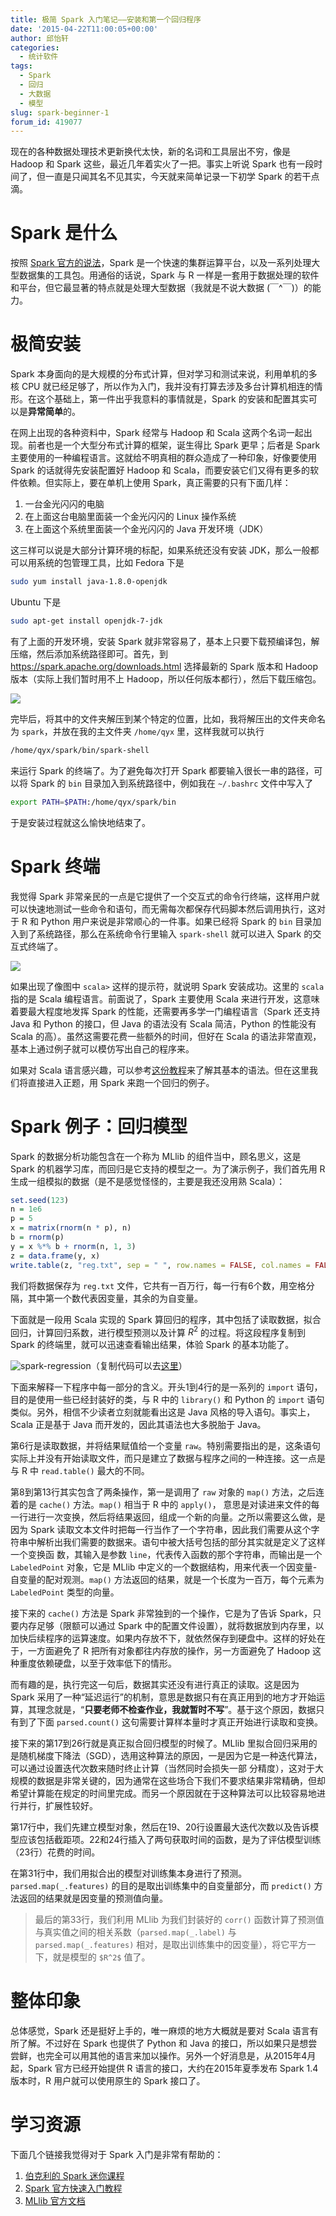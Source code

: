 ```yaml
---
title: 极简 Spark 入门笔记——安装和第一个回归程序
date: '2015-04-22T11:00:05+00:00'
author: 邱怡轩
categories:
  - 统计软件
tags:
  - Spark
  - 回归
  - 大数据
  - 模型
slug: spark-beginner-1
forum_id: 419077
---
```


现在的各种数据处理技术更新换代太快，新的名词和工具层出不穷，像是 Hadoop 和 Spark 这些，最近几年着实火了一把。事实上听说 Spark 也有一段时间了，但一直是只闻其名不见其实，今天就来简单记录一下初学 Spark 的若干点滴。

# Spark 是什么

按照 [Spark 官方的说法](http://spark.apache.org/)，Spark 是一个快速的集群运算平台，以及一系列处理大型数据集的工具包。用通俗的话说，Spark 与 R 一样是一套用于数据处理的软件和平台，但它最显著的特点就是处理大型数据（我就是不说大数据 (￣^￣)）的能力。

# 极简安装

Spark 本身面向的是大规模的分布式计算，但对学习和测试来说，利用单机的多核 CPU 就已经足够了，所以作为入门，我并没有打算去涉及多台计算机相连的情形。在这个基础上，第一件出乎我意料的事情就是，Spark 的安装和配置其实可以是**异常简单**的。

在网上出现的各种资料中，Spark 经常与 Hadoop 和 Scala 这两个名词一起出现。前者也是一个大型分布式计算的框架，诞生得比 Spark 更早；后者是 Spark 主要使用的一种编程语言。这就给不明真相的群众造成了一种印象，好像要使用 Spark 的话就得先安装配置好 Hadoop 和 Scala，而要安装它们又得有更多的软件依赖。但实际上，要在单机上使用 Spark，真正需要的只有下面几样：

1. 一台金光闪闪的电脑
1. 在上面这台电脑里面装一个金光闪闪的 Linux 操作系统
1. 在上面这个系统里面装一个金光闪闪的 Java 开发环境（JDK）

这三样可以说是大部分计算环境的标配，如果系统还没有安装 JDK，那么一般都可以用系统的包管理工具，比如 Fedora 下是

```bash
sudo yum install java-1.8.0-openjdk
```

Ubuntu 下是

```bash
sudo apt-get install openjdk-7-jdk
```

有了上面的开发环境，安装 Spark 就非常容易了，基本上只要下载预编译包，解压缩，然后添加系统路径即可。首先，到 <https://spark.apache.org/downloads.html> 选择最新的 Spark 版本和 Hadoop 版本（实际上我们暂时用不上 Hadoop，所以任何版本都行），然后下载压缩包。<!--more-->

![](https://i.imgur.com/2IbWNhI.png)


完毕后，将其中的文件夹解压到某个特定的位置，比如，我将解压出的文件夹命名为 `spark`，并放在我的主文件夹 `/home/qyx` 里，这样我就可以执行

```bash
/home/qyx/spark/bin/spark-shell
```

来运行 Spark 的终端了。为了避免每次打开 Spark 都要输入很长一串的路径，可以将 Spark 的 `bin` 目录加入到系统路径中，例如我在 `~/.bashrc` 文件中写入了

```bash
export PATH=$PATH:/home/qyx/spark/bin
```

于是安装过程就这么愉快地结束了。

# Spark 终端

我觉得 Spark 非常亲民的一点是它提供了一个交互式的命令行终端，这样用户就可以快速地测试一些命令和语句，而无需每次都保存代码脚本然后调用执行，这对于 R 和 Python 用户来说是非常顺心的一件事。如果已经将 Spark 的 `bin` 目录加入到了系统路径，那么在系统命令行里输入 `spark-shell` 就可以进入 Spark 的交互式终端了。

![](https://i.imgur.com/WXuIyFf.png)

如果出现了像图中 `scala>` 这样的提示符，就说明 Spark 安装成功。这里的 `scala` 指的是 Scala 编程语言。前面说了，Spark 主要使用 Scala 来进行开发，这意味着要最大程度地发挥 Spark 的性能，还需要再多学一门编程语言（Spark 还支持 Java 和 Python 的接口，但 Java 的语法没有 Scala 简洁，Python 的性能没有 Scala 的高）。虽然这需要花费一些额外的时间，但好在 Scala 的语法非常直观，基本上通过例子就可以模仿写出自己的程序来。

如果对 Scala 语言感兴趣，可以参考[这份教程](http://people.cis.ksu.edu/%7Eschmidt/705a/Scala/scala_tutorial.pdf)来了解其基本的语法。但在这里我们将直接进入正题，用 Spark 来跑一个回归的例子。

# Spark 例子：回归模型

Spark 的数据分析功能包含在一个称为 MLlib 的组件当中，顾名思义，这是 Spark 的机器学习库，而回归是它支持的模型之一。为了演示例子，我们首先用 R 生成一组模拟的数据（是不是感觉怪怪的，主要是我还没用熟 Scala）：

```r
set.seed(123)
n = 1e6
p = 5
x = matrix(rnorm(n * p), n)
b = rnorm(p)
y = x %*% b + rnorm(n, 1, 3)
z = data.frame(y, x)
write.table(z, "reg.txt", sep = " ", row.names = FALSE, col.names = FALSE)
```

我们将数据保存为 `reg.txt` 文件，它共有一百万行，每一行有6个数，用空格分隔，其中第一个数代表因变量，其余的为自变量。

下面就是一段用 Scala 实现的 Spark 算回归的程序，其中包括了读取数据，拟合回归，计算回归系数，进行模型预测以及计算 $R^2$ 的过程。将这段程序复制到 Spark 的终端里，就可以迅速查看输出结果，体验 Spark 的基本功能了。

![spark-regression](https://uploads.cosx.org/2015/04/spark-regression.png)（复制代码可以去[这里](http://yixuan.cos.name/cn/2015/04/spark-beginner-1/)）

下面来解释一下程序中每一部分的含义。开头1到4行的是一系列的 `import` 语句，目的是使用一些已经封装好的类，与 R 中的 `library()` 和 Python 的 `import` 语句类似。另外，相信不少读者立刻就能看出这是 Java 风格的导入语句。事实上，Scala 正是基于 Java 而开发的，因此其语法也大多脱胎于 Java。

第6行是读取数据，并将结果赋值给一个变量 `raw`。特别需要指出的是，这条语句实际上并没有开始读取文件，而只是建立了数据与程序之间的一种连接。这一点是与 R 中 `read.table()` 最大的不同。

第8到第13行其实包含了两条操作，第一是调用了 `raw` 对象的 `map()` 方法，之后连着的是 `cache()` 方法。`map()` 相当于 R 中的 `apply()`， 意思是对读进来文件的每一行进行一次变换，然后将结果返回，组成一个新的向量。之所以需要这么做，是因为 Spark 读取文本文件时把每一行当作了一个字符串，因此我们需要从这个字符串中解析出我们需要的数据来。语句中被大括号包括的部分其实就是定义了这样一个变换函 数，其输入是参数 `line`，代表传入函数的那个字符串，而输出是一个 `LabeledPoint` 对象，它是 MLlib 中定义的一个数据结构，用来代表一个因变量-自变量的配对观测。`map()` 方法返回的结果，就是一个长度为一百万，每个元素为 `LabeledPoint` 类型的向量。

接下来的 `cache()` 方法是 Spark 非常独到的一个操作，它是为了告诉 Spark，只要内存足够（限额可以通过 Spark 中的配置文件设置），就将数据放到内存里，以加快后续程序的运算速度。如果内存放不下，就依然保存到硬盘中。这样的好处在于，一方面避免了 R 把所有对象都往内存放的操作，另一方面避免了 Hadoop 这种重度依赖硬盘，以至于效率低下的情形。

而有趣的是，执行完这一句后，数据其实还没有进行真正的读取。这是因为 Spark 采用了一种“延迟运行”的机制，意思是数据只有在真正用到的地方才开始运算，其理念就是，“**只要老师不检查作业，我就暂时不写**”。基于这个原因，数据只有到了下面 `parsed.count()` 这句需要计算样本量时才真正开始进行读取和变换。

接下来的第17到26行就是真正拟合回归模型的时候了。MLlib 里拟合回归采用的是随机梯度下降法（SGD），选用这种算法的原因，一是因为它是一种迭代算法，可以通过设置迭代次数来随时终止计算（当然同时会损失一部 分精度），这对于大规模的数据是非常关键的，因为通常在这些场合下我们不要求结果非常精确，但却希望计算能在规定的时间里完成。而另一个原因就在于这种算法可以比较容易地进行并行，扩展性较好。

第17行中，我们先建立模型对象，然后在19、20行设置最大迭代次数以及告诉模型应该包括截距项。22和24行插入了两句获取时间的函数，是为了评估模型训练（23行）花费的时间。

在第31行中，我们用拟合出的模型对训练集本身进行了预测。`parsed.map(_.features)` 的目的是取出训练集中的自变量部分，而 `predict()` 方法返回的结果就是因变量的预测值向量。

>最后的第33行，我们利用 MLlib 为我们封装好的 `corr()` 函数计算了预测值与真实值之间的相关系数（`parsed.map(_.label)` 与 `parsed.map(_.features)` 相对，是取出训练集中的因变量），将它平方一下，就是模型的 `$R^2$` 值了。


# 整体印象

总体感觉，Spark 还是挺好上手的，唯一麻烦的地方大概就是要对 Scala 语言有所了解。不过好在 Spark 也提供了 Python 和 Java 的接口，所以如果只是想尝尝鲜，也完全可以用其他的语言来加以操作。另外一个好消息是，从2015年4月起，Spark 官方已经开始提供 R 语言的接口，大约在2015年夏季发布 Spark 1.4 版本时，R 用户就可以使用原生的 Spark 接口了。

# 学习资源

下面几个链接我觉得对于 Spark 入门是非常有帮助的：

1. [伯克利的 Spark 迷你课程](http://ampcamp.berkeley.edu/big-data-mini-course/index.html)
1. [Spark 官方快速入门教程](https://spark.apache.org/docs/latest/quick-start.html)
1. [MLlib 官方文档](https://spark.apache.org/docs/latest/mllib-guide.html)
